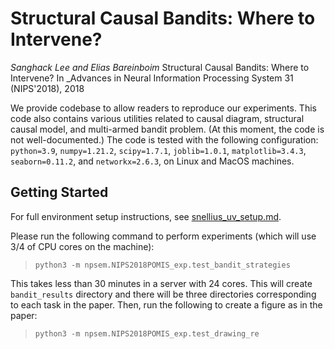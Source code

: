 # Structural Causal Bandits: Where to Intervene?

*Sanghack Lee and Elias Bareinboim* Structural Causal Bandits: Where to Intervene? In _Advances in Neural Information Processing System 31 (NIPS'2018), 2018

We provide codebase to allow readers to reproduce our experiments. This code also contains various utilities related to causal diagram, structural causal model, and multi-armed bandit problem.
(At this moment, the code is not well-documented.) 
The code is tested with the following configuration: `python=3.9`, `numpy=1.21.2`, `scipy=1.7.1`, `joblib=1.0.1`, `matplotlib=3.4.3`, `seaborn=0.11.2`, and `networkx=2.6.3`, on
Linux and MacOS machines.

## Getting Started

For full environment setup instructions, see
[snellius_uv_setup.md](snellius_uv_setup.md).


Please run the following command to perform experiments (which will use 3/4 of CPU cores on the machine):
> `python3 -m npsem.NIPS2018POMIS_exp.test_bandit_strategies`

This takes less than 30 minutes in a server with 24 cores. This will create `bandit_results` directory and there will be three directories corresponding to each task in the paper.
Then, run the following to create a figure as in the paper:
> `python3 -m npsem.NIPS2018POMIS_exp.test_drawing_re`
